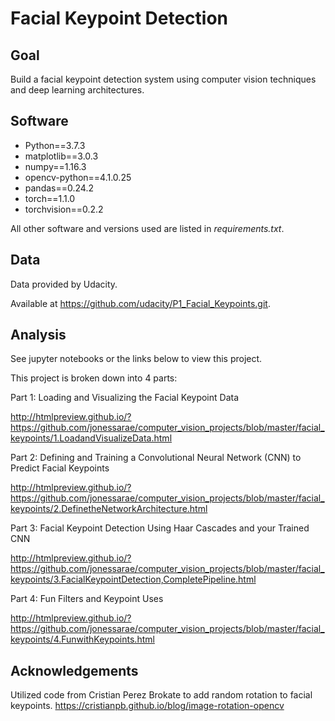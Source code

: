 # Facial Keypoint Detection

## Goal

Build a facial keypoint detection system using computer vision techniques and deep learning architectures.

[image]: ./images/key_pts_example.png "Facial Keypoint Detection"

## Software

* Python==3.7.3
* matplotlib==3.0.3
* numpy==1.16.3
* opencv-python==4.1.0.25
* pandas==0.24.2
* torch==1.1.0
* torchvision==0.2.2

All other software and versions used are listed in *requirements.txt*. 

## Data

Data provided by Udacity. 

Available at https://github.com/udacity/P1_Facial_Keypoints.git.

## Analysis

See jupyter notebooks or the links below to view this project. 

This project is broken down into 4 parts:

Part 1: Loading and Visualizing the Facial Keypoint Data

http://htmlpreview.github.io/?https://github.com/jonessarae/computer_vision_projects/blob/master/facial_keypoints/1.LoadandVisualizeData.html

Part 2: Defining and Training a Convolutional Neural Network (CNN) to Predict Facial Keypoints

http://htmlpreview.github.io/?https://github.com/jonessarae/computer_vision_projects/blob/master/facial_keypoints/2.DefinetheNetworkArchitecture.html

Part 3: Facial Keypoint Detection Using Haar Cascades and your Trained CNN

http://htmlpreview.github.io/?https://github.com/jonessarae/computer_vision_projects/blob/master/facial_keypoints/3.FacialKeypointDetection,CompletePipeline.html

Part 4: Fun Filters and Keypoint Uses

http://htmlpreview.github.io/?https://github.com/jonessarae/computer_vision_projects/blob/master/facial_keypoints/4.FunwithKeypoints.html

## Acknowledgements

Utilized code from Cristian Perez Brokate to add random rotation to facial keypoints.
https://cristianpb.github.io/blog/image-rotation-opencv
